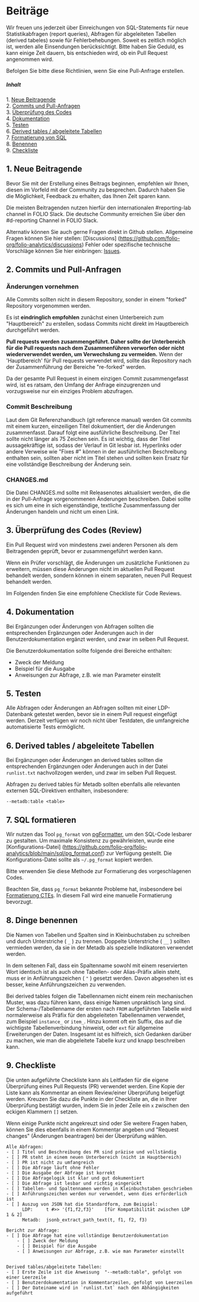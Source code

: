 Beiträge
============

Wir freuen uns jederzeit über Einreichungen von SQL-Statements für neue 
Statistikabfragen (report queries), Abfragen für abgeleiteten Tabellen 
(derived tabeles) sowie für Fehlerbehebungen. Soweit es zeitlich möglich ist,
werden alle Einsendungen berücksichtigt. Bitte haben Sie Geduld, es kann 
einige Zeit dauern, bis entschieden wird, ob ein Pull Request angenommen wird.

Befolgen Sie bitte diese Richtlinien, wenn Sie eine Pull-Anfrage erstellen.

##### Inhalt
1\. [Neue Beitragende](#1-Neue-Beitragende)  
2\. [Commits und Pull-Anfragen](#2-Commits-und-Pull-Anfragen)  
3\. [Überprüfung des Codes](#3-Ueberpruefung-des-Codes)  
4\. [Dokumentation](#4-Dokumentation)  
5\. [Testen](#5-testen)  
6\. [Derived tables / abgeleitete Tabellen](#6-derived-tables)  
7\. [Formatierung von SQL](#7-Formatierung-von-SQL)  
8\. [Benennen](#8-Benennen)  
9\. [Checkliste](#9-Checkliste)


1\. Neue Beitragende
--------------------

Bevor Sie mit der Erstellung eines Beitrags beginnen, empfehlen wir Ihnen, 
diesen im Vorfeld mit der Community zu besprechen. Dadurch haben Sie die 
Möglichkeit, Feedback zu erhalten, das Ihnen Zeit sparen kann.

Die meisten Beitragenden nutzen hierfür den internationalen #reporting-lab 
channel in FOLIO Slack. Die deutsche Community erreichen Sie über den 
#d-reporting Channel in FOLIO Slack.

Alternativ können Sie auch gerne Fragen direkt in Github stellen. 
Allgemeine Fragen können Sie hier stellen: [Discussions]
(https://github.com/folio-org/folio-analytics/discussions)
Fehler oder spezifische technische Vorschläge können Sie hier einbringen:
[Issues](https://github.com/folio-org/folio-analytics/issues).


2\. Commits und Pull-Anfragen
-----------------------------

### Änderungen vornehmen

Alle Commits sollten nicht in diesem Repository, sonder in einem "forked" 
Repository vorgenommen werden.

Es ist **eindringlich empfohlen** zunächst einen Unterbereich zum 
"Hauptbereich" zu erstellen, sodass Commits nicht direkt im Hauptbereich 
durchgeführt werden. 

**Pull requests werden zusammengeführt. Daher sollte der Unterbereich 
für die Pull requests nach dem Zusammenführen verworfen oder nicht 
wiederverwendet werden, um Verwechslung zu vermeiden.** Wenn der 
'Hauptbereich' für Pull requests verwendet wird, sollte das Repository 
nach der Zusammenführung der Bereiche "re-forked" werden. 

Da der gesamte Pull Request in einem einzigen Commit zusammengefasst wird, 
ist es ratsam, den Umfang der Anfrage einzugrenzen und vorzugsweise nur ein 
einziges Problem abzufragen.


### Commit Beschreibung

Laut dem Git Referenzhandbuch (git reference manual) werden Git commits
mit einem kurzen, einzeiligen Titel dokumentiert, der die Änderungen 
zusammenfasst. Darauf folgt eine ausführliche Beschreibung. 
Der Titel sollte nicht länger als 75 Zeichen sein. Es ist wichtig, 
dass der Titel aussagekräftige ist, sodass der Verlauf in Git lesbar ist. 
Hyperlinks oder andere Verweise wie "Fixes #" können in der ausführlichen 
Beschreibung enthalten sein, sollten aber nicht im Titel stehen und sollten 
kein Ersatz für eine vollständige Beschreibung der Änderung sein. 


### CHANGES.md

Die Datei CHANGES.md sollte mit Releasenotes aktualisiert werden, 
die die in der Pull-Anfrage vorgenommenen Änderungen beschreiben.
Dabei sollte es sich um eine in sich eigenständige, textliche 
Zusammenfassung der Änderungen handeln und nicht um einen Link.



3\. Überprüfung des Codes (Review)
---------------

Ein Pull Request wird von mindestens zwei anderen Personen als dem 
Beitragenden geprüft, bevor er zusammengeführt werden kann.

Wenn ein Prüfer vorschlägt, die Änderungen um zusätzliche Funktionen zu 
erweitern, müssen diese Änderungen nicht im aktuellen Pull Request 
behandelt werden, sondern können in einem separaten, neuen Pull Request 
behandelt werden.

Im Folgenden finden Sie eine empfohlene Checkliste für Code Reviews.


4\. Dokumentation
-----------------

Bei Ergänzungen oder Änderungen von Abfragen sollten die entsprechenden 
Ergänzungen oder Änderungen auch in der Benutzerdokumentation ergänzt werden, 
und zwar im selben Pull Request.

Die Benutzerdokumentation sollte folgende drei Bereiche enthalten: 

* Zweck der Meldung
* Beispiel für die Ausgabe 
* Anweisungen zur Abfrage, z.B. wie man Parameter einstellt


5\. Testen
-----------

Alle Abfragen oder Änderungen an Abfragen sollten mit einer LDP-Datenbank getestet werden, 
bevor sie in einem Pull request eingefügt werden. Derzeit verfügen wir noch nicht über 
Testdaten, die umfangreiche automatisierte Tests ermöglicht.


6\. Derived tables / abgeleitete Tabellen
------------------

Bei Ergänzungen oder Änderungen an derived tables sollten die entsprechenden 
Ergänzungen oder Änderungen auch in der Datei `runlist.txt` nachvollzogen werden, 
und zwar im selben Pull Request.

Abfragen zu derived tables für Metadb sollten ebenfalls alle relevanten externen 
SQL-Direktiven enthalten, insbesondere:

```
--metadb:table <table>
```


7\. SQL formatieren
------------------

Wir nutzen das Tool `pg_format` von 
[pgFormatter](https://github.com/darold/pgFormatter), um den SQL-Code lesbarer 
zu gestalten. Um maximale Konsistenz zu gewährleisten, wurde eine [Konfigurations-Datei]
(https://github.com/folio-org/folio-analytics/blob/main/sql/pg_format.conf)
zur Verfügung gestellt. Die Konfigurations-Datei sollte als `~/.pg_format` 
kopiert werden.

Bitte verwenden Sie diese Methode zur Formatierung des vorgeschlagenen Codes.

Beachten Sie, dass `pg_format` bekannte Probleme hat, insbesondere bei 
[Formatierung CTEs](https://github.com/darold/pgFormatter/issues/213). 
In diesem Fall wird eine manuelle Formatierung bevorzugt.


8\. Dinge benennen
-----------------

Die Namen von Tabellen und Spalten sind in Kleinbuchstaben zu schreiben 
und durch Unterstriche ( `_` ) zu trennen. Doppelte Unterstriche ( `__` ) 
sollten vermieden werden, da sie in der Metadb als spezielle Indikatoren 
verwendet werden.

In dem seltenen Fall, dass ein Spaltenname sowohl mit einem reservierten Wort 
identisch ist als auch ohne Tabellen- oder Alias-Präfix allein steht, muss er 
in Anführungszeichen ( `"` ) gesetzt werden. Davon abgesehen ist es besser, 
keine Anführungszeichen zu verwenden. 

Bei derived tables folgen die Tabellennamen nicht einem rein mechanischen Muster, 
was dazu führen kann, dass einige Namen unpraktisch lang sind.
Der Schema-/Tabellenname der ersten nach `FROM` aufgeführten Tabelle wird 
normalerweise als Präfix für den abgeleiteten Tabellennamen verwendet, zum Beispiel
`instance_` or `item_`. Hinzu kommt oft ein Suffix, das auf die wichtigste 
Tabellenverbindung hinweist, oder `ext` für allgemeine Erweiterungen der Daten. 
Insgesamt ist es hilfreich, sich Gedanken darüber zu machen, wie man die 
abgeleitete Tabelle kurz und knapp beschreiben kann.


9\. Checkliste
-------------

Die unten aufgeführte Checkliste kann als Leitfaden für die eigene Überprüfung 
eines Pull Requests (PR) verwendet werden. Eine Kopie der Liste kann als Kommentar
an einem Review/einer Überprüfung beigefügt werden. Kreuzen Sie dazu die Punkte
in der Checkliste an, die in Ihrer Überprüfung bestätigt wurden, indem Sie 
in jeder Zeile ein `x` zwischen den eckigen Klammern `[]` setzen.

Wenn einige Punkte nicht angekreuzt sind oder Sie weitere Fragen haben, können Sie 
dies ebenfalls in einem Kommentar angeben und "Request changes" (Änderungen beantragen) 
bei der Überprüfung wählen.

```
Alle Abfragen:
- [ ] Titel und Beschreibung des PR sind präzise und vollständig
- [ ] PR steht in einem neuen Unterbereich (nicht im Hauptbereich)
- [ ] PR ist nicht zu umfangreich
- [ ] Die Abfrage läuft ohne Fehler
- [ ] Die Ausgabe der Abfrage ist korrekt
- [ ] Die Abfragelogik ist klar und gut dokumentiert
- [ ] Die Abfrage ist lesbar und richtig eingerückt
- [ ] Tabellen- und Spaltennamen werden in Kleinbuchstaben geschrieben
- [ ] Anführungszeichen werden nur verwendet, wenn dies erforderlich ist
- [ ] Auszug von JSON hat die Standardform, zum Beispiel:
      LDP:     t #>> '{f1,f2,f3}'    [für Kompatibilität zwischen LDP 1 & 2]
      Metadb:  jsonb_extract_path_text(t, f1, f2, f3)

Bericht zur Abfrage:
- [ ] Die Abfrage hat eine vollständige Benutzerdokumentation
    - [ ] Zweck der Meldung
    - [ ] Beispiel für die Ausgabe
    - [ ] Anweisungen zur Abfrage, z.B. wie man Parameter einstellt


Derived tables/abgeleitete Tabellen:
- [ ] Erste Zeile ist die Anweisung  "--metadb:table", gefolgt von einer Leerzeile
- [ ] Benutzerdokumentation in Kommentarzeilen, gefolgt von Leerzeilen
- [ ] Der Dateiname wird in `runlist.txt` nach den Abhängigkeiten aufgeführt
```
